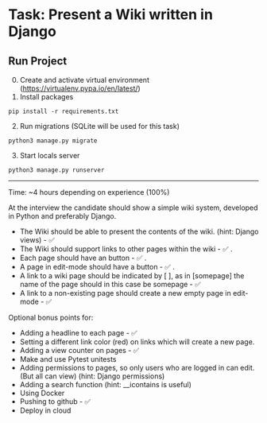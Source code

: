 # Task: Present a Wiki written in Django

## Run Project

0. Create and activate virtual environment (https://virtualenv.pypa.io/en/latest/)
1. Install packages
```
pip install -r requirements.txt
```
2. Run migrations (SQLite will be used for this task)
```
python3 manage.py migrate
```
3. Start locals server
```
python3 manage.py runserver
```

---

Time: ~4 hours depending on experience (100%)

At the interview the candidate should show a simple wiki system, developed in Python and preferably Django.

* The Wiki should be able to present the contents of the wiki. (hint: Django views) - ✅ 
* The Wiki should support links to other pages within the wiki - ✅ .
* Each page should have an <edit> button - ✅ . 
* A page in edit-mode should have a <save> button  - ✅ .
* A link to a wiki page should be indicated by [ ], as in [somepage] the name of the page should in this case be somepage - ✅ 
* A link to a non-existing page should create a new empty page in edit-mode - ✅ 

Optional bonus points for:
* Adding a headline to each page - ✅ 
* Setting a different link color (red) on links which will create a new page.
* Adding a view counter on pages - ✅  
* Make and use Pytest unitests
* Adding permissions to pages, so only users who are logged in can edit. (But all can view) (hint: Django permissions)
* Adding a search function (hint: __icontains is useful)
* Using Docker
* Pushing to github - ✅ 
* Deploy in cloud

